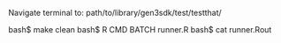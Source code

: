 Navigate terminal to: path/to/library/gen3sdk/test/testthat/

bash$ make clean
bash$ R CMD BATCH runner.R
bash$ cat runner.Rout

